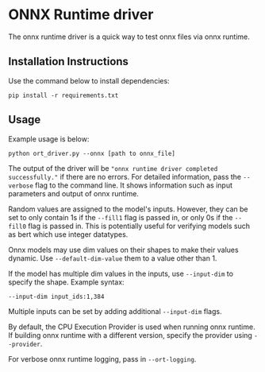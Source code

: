 # ONNX Runtime driver
The onnx runtime driver is a quick way to test onnx files via onnx runtime.
## Installation Instructions
Use the command below to install dependencies:
```
pip install -r requirements.txt
```
## Usage
Example usage is below:
```
python ort_driver.py --onnx [path to onnx_file]
```

The output of the driver will be `"onnx runtime driver completed successfully."` if there are no errors. For detailed information,
pass the `--verbose` flag to the command line. It shows information such as input parameters and output of onnx runtime.

Random values are assigned to the model's inputs. However, they can be set to only contain 1s if the `--fill1` flag is passed in,
or only 0s if the `--fill0` flag is passed in.
This is potentially useful for verifying models such as bert which use integer datatypes.

Onnx models may use dim values on their shapes to make their values dynamic. Use `--default-dim-value` them to a value other than 1.

If the model has multiple dim values in the inputs, use `--input-dim` to specify the shape. Example syntax:
```
--input-dim input_ids:1,384
```
Multiple inputs can be set by adding additional `--input-dim` flags.

By default, the CPU Execution Provider is used when running onnx runtime. If building onnx runtime with a different version, specify the provider using `--provider`.

For verbose onnx runtime logging, pass in `--ort-logging`. 
